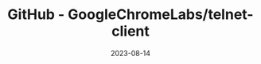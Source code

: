 ---
title: "GitHub - GoogleChromeLabs/telnet-client"
date: 2023-08-14
externalLink: https://github.com/GoogleChromeLabs/telnet-client
---